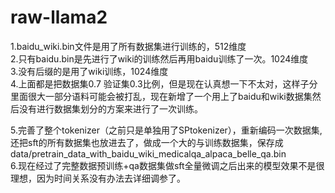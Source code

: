 # raw-llama2

1.baidu_wiki.bin文件是用了所有数据集进行训练的，512维度<br>
2.只有baidu.bin是先进行了wiki的训练然后再用baidu训练了一次。1024维度<br>
3.没有后缀的是用了wiki训练，1024维度<br>
4.上面都是把数据集0.7 验证集0.3比例，但是现在认真想一下不太对，这样子分里面很大一部分语料可能会被打乱，现在新增了一个用上了baidu和wiki数据集然后没有进行数据集划分的方案来进行了一次训练。<br>


5.完善了整个tokenizer（之前只是单独用了SPtokenizer），重新编码一次数据集,还把sft的所有数据集也放进去了，做成一个大的与训练数据集，保存成
data/pretrain_data_with_baidu_wiki_medicalqa_alpaca_belle_qa.bin<br>
6.现在经过了完整数据预训练+qa数据集做sft全量微调之后出来的模型效果不是很理想，因为时间关系没有办法去详细调参了。


